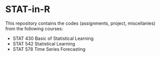 # STAT-in-R

This repository contains the codes (assignments, project, miscellanies) from the following courses:

* STAT 430 Basic of Statistical Learning
* STAT 542 Statistical Learning
* STAT 578 Time Series Forecasting

